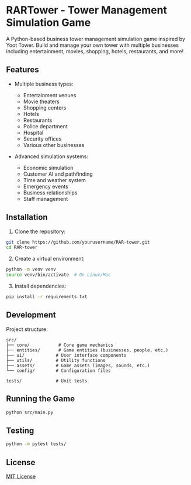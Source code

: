 # RARTower - Tower Management Simulation Game

A Python-based business tower management simulation game inspired by Yoot Tower. Build and manage your own tower with multiple businesses including entertainment, movies, shopping, hotels, restaurants, and more!

## Features

- Multiple business types:
  - Entertainment venues
  - Movie theaters
  - Shopping centers
  - Hotels
  - Restaurants
  - Police department
  - Hospital
  - Security offices
  - Various other businesses

- Advanced simulation systems:
  - Economic simulation
  - Customer AI and pathfinding
  - Time and weather system
  - Emergency events
  - Business relationships
  - Staff management

## Installation

1. Clone the repository:
```bash
git clone https://github.com/yourusername/RAR-tower.git
cd RAR-tower
```

2. Create a virtual environment:
```bash
python -m venv venv
source venv/bin/activate  # On Linux/Mac
```

3. Install dependencies:
```bash
pip install -r requirements.txt
```

## Development

Project structure:
```
src/
├── core/           # Core game mechanics
├── entities/       # Game entities (businesses, people, etc.)
├── ui/            # User interface components
├── utils/         # Utility functions
├── assets/        # Game assets (images, sounds, etc.)
└── config/        # Configuration files

tests/             # Unit tests
```

## Running the Game

```bash
python src/main.py
```

## Testing

```bash
python -m pytest tests/
```

## License

[MIT License](LICENSE)
